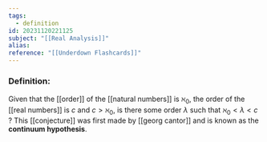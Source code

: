 ```yaml
---
tags:
  - definition
id: 20231120221125
subject: "[[Real Analysis]]"
alias: 
reference: "[[Underdown Flashcards]]"
---
```

### Definition:
Given that the [[order]] of the [[natural numbers]] is $\aleph_{0}$, the order of the [[real numbers]] is $c$ and $c > \aleph_0$, is there some order $\lambda$ such that $\aleph_0 < \lambda < c$ ? This [[conjecture]] was first made by [[georg cantor]] and is known as the **continuum hypothesis**.